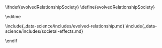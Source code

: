 \ifndef{evolvedRelationshipSociety}
\define{evolvedRelationshipSociety}

\editme

\include{_data-science/includes/evolved-relationship.md}
\include{_data-science/includes/societal-effects.md}

\endif
